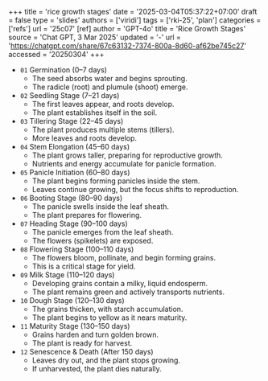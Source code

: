 +++
title = 'rice growth stages'
date = '2025-03-04T05:37:22+07:00'
draft = false
type = 'slides'
authors = ['viridi']
tags = ['rki-25', 'plan']
categories = ['refs']
url = '25c07'
[ref]
author = 'GPT-4o'
title = 'Rice Growth Stages'
source = 'Chat GPT, 3 Mar 2025'
updated = '-'
url = 'https://chatgpt.com/share/67c63132-7374-800a-8d60-af62be745c27'
accessed = '20250304'
+++

+ `01` Germination (0–7 days)
  - The seed absorbs water and begins sprouting.
  - The radicle (root) and plumule (shoot) emerge.
+ `02` Seedling Stage (7–21 days)
  - The first leaves appear, and roots develop.
  - The plant establishes itself in the soil.
+ `03` Tillering Stage (22–45 days)
  - The plant produces multiple stems (tillers).
  - More leaves and roots develop.
+ `04` Stem Elongation (45–60 days)
  - The plant grows taller, preparing for reproductive growth.
  - Nutrients and energy accumulate for panicle formation.
+ `05` Panicle Initiation (60–80 days)
  - The plant begins forming panicles inside the stem.
  - Leaves continue growing, but the focus shifts to reproduction.
+ `06` Booting Stage (80–90 days)
  - The panicle swells inside the leaf sheath.
  - The plant prepares for flowering.
+ `07` Heading Stage (90–100 days)
  - The panicle emerges from the leaf sheath.
  - The flowers (spikelets) are exposed.
+ `08` Flowering Stage (100–110 days)
  - The flowers bloom, pollinate, and begin forming grains.
  - This is a critical stage for yield.
+ `09` Milk Stage (110–120 days)
  - Developing grains contain a milky, liquid endosperm.
  - The plant remains green and actively transports nutrients.
+ `10` Dough Stage (120–130 days)
  - The grains thicken, with starch accumulation.
  - The plant begins to yellow as it nears maturity.
+ `11` Maturity Stage (130–150 days)
  - Grains harden and turn golden brown.
  - The plant is ready for harvest.
+ `12` Senescence & Death (After 150 days)
  - Leaves dry out, and the plant stops growing.
  - If unharvested, the plant dies naturally.